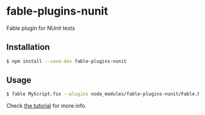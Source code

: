 # fable-plugins-nunit

Fable plugin for NUnit tests

## Installation

```sh
$ npm install --save-dev fable-plugins-nunit
```

## Usage

```sh
$ fable MyScript.fsx --plugins node_modules/fable-plugins-nunit/Fable.Plugins.NUnit.dll
```

Check [the tutorial](http://fable.io/samples/nunit/) for more info.
